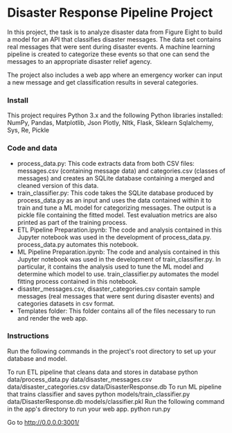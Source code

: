# Disaster Response Pipeline Project
In this project, the task is to analyze disaster data from Figure Eight to build a model for an API that classifies disaster messages. The data set contains real messages that were sent during disaster events. A machine learning pipeline is created to categorize these events so that one can send the messages to an appropriate disaster relief agency.

The project also includes a web app where an emergency worker can input a new message and get classification results in several categories.
### Install
This project requires Python 3.x and the following Python libraries installed:
NumPy, Pandas, Matplotlib, Json
Plotly, Nltk, Flask, Sklearn
Sqlalchemy, Sys, Re, Pickle
### Code and data
* process_data.py: This code extracts data from both CSV files: messages.csv (containing message data) and categories.csv (classes of messages) and creates an SQLite database containing a merged and cleaned version of this data.
* train_classifier.py: This code takes the SQLite database produced by process_data.py as an input and uses the data contained within it to train and tune a ML model for categorizing messages. The output is a pickle file containing the fitted model. Test evaluation metrics are also printed as part of the training process.
* ETL Pipeline Preparation.ipynb: The code and analysis contained in this Jupyter notebook was used in the development of process_data.py. process_data.py automates this notebook.
* ML Pipeline Preparation.ipynb: The code and analysis contained in this Jupyter notebook was used in the development of train_classifier.py. In particular, it contains the analysis used to tune the ML model and determine which model to use. train_classifier.py automates the model fitting process contained in this notebook.
* disaster_messages.csv, disaster_categories.csv contain sample messages (real messages that were sent during disaster events) and categories datasets in csv format.
* Templates folder: This folder contains all of the files necessary to run and render the web app.

### Instructions
Run the following commands in the project's root directory to set up your database and model.

To run ETL pipeline that cleans data and stores in database python data/process_data.py data/disaster_messages.csv data/disaster_categories.csv data/DisasterResponse.db
To run ML pipeline that trains classifier and saves python models/train_classifier.py data/DisasterResponse.db models/classifier.pkl
Run the following command in the app's directory to run your web app. python run.py

Go to http://0.0.0.0:3001/

